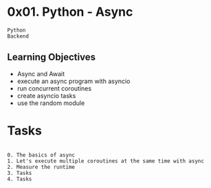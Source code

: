 # 0x01. Python - Async
````
Python 
Backend
````

## Learning Objectives
*  Async and Await
*  execute an async program with asyncio
*  run concurrent coroutines
*  create asyncio tasks
*  use the random module


# Tasks
```text

0. The basics of async
1. Let's execute multiple coroutines at the same time with async
2. Measure the runtime
3. Tasks
4. Tasks



```